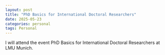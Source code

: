 ```yaml
---
layout: post
title: "PhD Basics for International Doctoral Researchers"
date: 2025-05-23
categories: personal
tags: Personal
---
```


I will attend the event PhD Basics for International Doctoral Researchers at LMU Munich. 